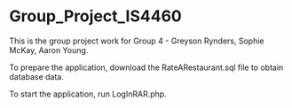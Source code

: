 # Group_Project_IS4460

This is the group project work for Group 4 - Greyson Rynders, Sophie McKay, Aaron Young.

To prepare the application, download the RateARestaurant.sql file to obtain database data.

To start the application, run LogInRAR.php.

